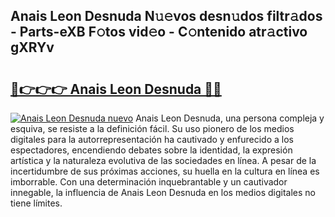 ## Anais Leon Desnuda N𝚞𝚎vos desn𝚞dos filtr𝚊dos - Parts-eXB F𝚘tos vid𝚎o - C𝚘ntenido atr𝚊ctivo gXRYv

# <h2><a href="http://mb1mbuq.tromn.icu/?c=Anais+Leon+Desnuda">🔗👉👉👉 Anais Leon Desnuda 🔗🔗</a></h2>

[![Anais Leon Desnuda nuevo](https://i.imgur.com/pEAQMta.gif)](http://mb1mbuq.tromn.icu/?c=Anais+Leon+Desnuda)
Anais Leon Desnuda, una persona compleja y esquiva, se resiste a la definición fácil. Su uso pionero de los medios digitales para la autorrepresentación ha cautivado y enfurecido a los espectadores, encendiendo debates sobre la identidad, la expresión artística y la naturaleza evolutiva de las sociedades en línea. A pesar de la incertidumbre de sus próximas acciones, su huella en la cultura en línea es imborrable. Con una determinación inquebrantable y un cautivador innegable, la influencia de Anais Leon Desnuda en los medios digitales no tiene límites.
